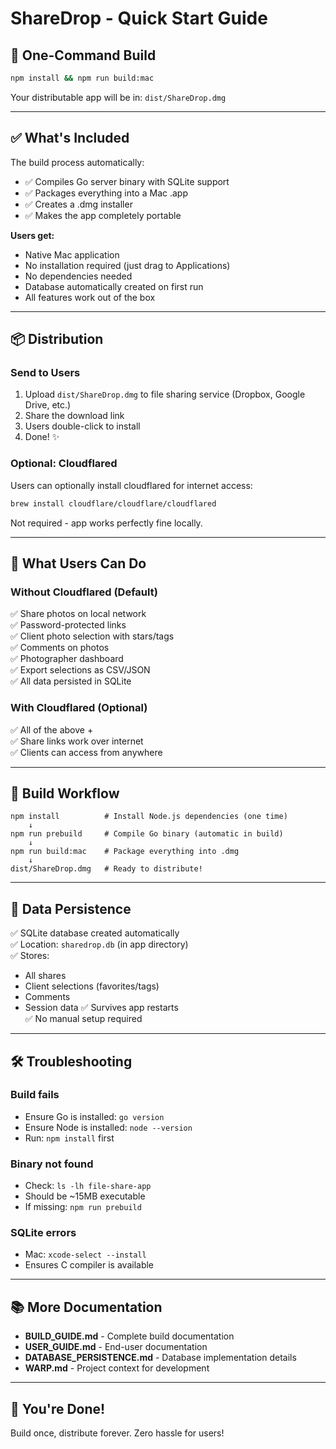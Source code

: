 # ShareDrop - Quick Start Guide

## 🚀 One-Command Build

```bash
npm install && npm run build:mac
```

Your distributable app will be in: `dist/ShareDrop.dmg`

---

## ✅ What's Included

The build process automatically:
- ✅ Compiles Go server binary with SQLite support
- ✅ Packages everything into a Mac .app
- ✅ Creates a .dmg installer
- ✅ Makes the app completely portable

**Users get:**
- Native Mac application
- No installation required (just drag to Applications)
- No dependencies needed
- Database automatically created on first run
- All features work out of the box

---

## 📦 Distribution

### Send to Users
1. Upload `dist/ShareDrop.dmg` to file sharing service (Dropbox, Google Drive, etc.)
2. Share the download link
3. Users double-click to install
4. Done! ✨

### Optional: Cloudflared
Users can optionally install cloudflared for internet access:
```bash
brew install cloudflare/cloudflare/cloudflared
```
Not required - app works perfectly fine locally.

---

## 🎯 What Users Can Do

### Without Cloudflared (Default)
✅ Share photos on local network  
✅ Password-protected links  
✅ Client photo selection with stars/tags  
✅ Comments on photos  
✅ Photographer dashboard  
✅ Export selections as CSV/JSON  
✅ All data persisted in SQLite  

### With Cloudflared (Optional)
✅ All of the above +  
✅ Share links work over internet  
✅ Clients can access from anywhere  

---

## 🔄 Build Workflow

```
npm install          # Install Node.js dependencies (one time)
    ↓
npm run prebuild     # Compile Go binary (automatic in build)
    ↓
npm run build:mac    # Package everything into .dmg
    ↓
dist/ShareDrop.dmg   # Ready to distribute!
```

---

## 💾 Data Persistence

✅ SQLite database created automatically  
✅ Location: `sharedrop.db` (in app directory)  
✅ Stores:
  - All shares
  - Client selections (favorites/tags)
  - Comments
  - Session data
✅ Survives app restarts  
✅ No manual setup required  

---

## 🛠️ Troubleshooting

### Build fails
- Ensure Go is installed: `go version`
- Ensure Node is installed: `node --version`
- Run: `npm install` first

### Binary not found
- Check: `ls -lh file-share-app`
- Should be ~15MB executable
- If missing: `npm run prebuild`

### SQLite errors
- Mac: `xcode-select --install`
- Ensures C compiler is available

---

## 📚 More Documentation

- **BUILD_GUIDE.md** - Complete build documentation
- **USER_GUIDE.md** - End-user documentation  
- **DATABASE_PERSISTENCE.md** - Database implementation details
- **WARP.md** - Project context for development

---

## 🎉 You're Done!

Build once, distribute forever. Zero hassle for users!

